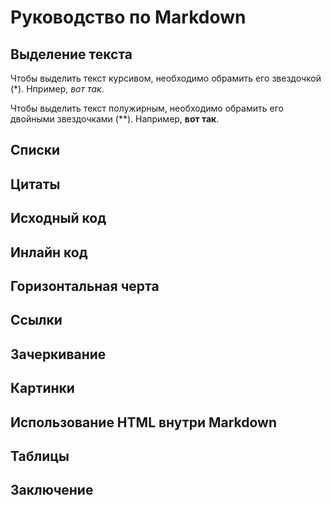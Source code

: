 # Руководство по Markdown

## Выделение текста

Чтобы выделить текст курсивом, необходимо обрамить его звездочкой (*). Нпример, *вот так*.

Чтобы выделить текст полужирным, необходимо обрамить его двойными звездочками (**). Например, **вот так**.
## Списки

## Цитаты

## Исходный код

## Инлайн код

## Горизонтальная черта

## Ссылки

## Зачеркивание

## Картинки

## Использование HTML внутри Markdown

## Таблицы
 
## Заключение 

